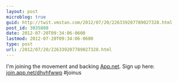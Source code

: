 ```yaml
---
layout: post
microblog: true
guid: http://twit.vmstan.com/2012/07/20/226339207789027328.html
post_id: 3035808
date: 2012-07-20T09:34:06-0600
lastmod: 2012-07-20T09:34:06-0600
type: post
url: /2012/07/20/226339207789027328.html
---
```

I'm joining the movement and backing <a href="http://App.net">App.net</a>. Sign up here: <a href="http://join.app.net/dhvhfwwp">join.app.net/dhvhfwwp</a> #joinus
